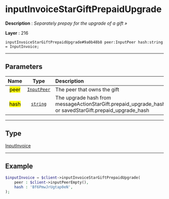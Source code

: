 # inputInvoiceStarGiftPrepaidUpgrade

**Description** : *Separately prepay for the upgrade of a gift &raquo;*

**Layer** : 216

```tl
inputInvoiceStarGiftPrepaidUpgrade#9a0b48b8 peer:InputPeer hash:string = InputInvoice;
```

---

## Parameters

| Name | Type | Description |
| :---: | :---: | :--- |
| <mark>peer</mark> | [`InputPeer`](type/InputPeer) | The peer that owns the gift |
| <mark>hash</mark> | [`string`](type/string) | The upgrade hash from messageActionStarGift.prepaid_upgrade_hash or savedStarGift.prepaid_upgrade_hash |

---

## Type

[InputInvoice](type/InputInvoice)

---

## Example

```php
$inputInvoice = $client->inputInvoiceStarGiftPrepaidUpgrade(
	peer : $client->inputPeerEmpty(),
	hash : 'Bf6PmwJrUgtap0eN',
);
```